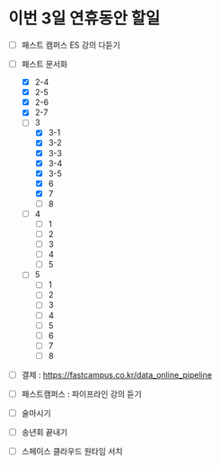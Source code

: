 
# 이번 3일 연휴동안 할일
- [ ] 패스트 캠퍼스 ES 강의 다듣기
- [ ] 패스트 문서화
  - [x] 2-4
  - [x] 2-5
  - [x] 2-6
  - [x] 2-7
  - [ ] 3
    - [x] 3-1
    - [x] 3-2
    - [x] 3-3
    - [x] 3-4
    - [x] 3-5
    - [x] 6
    - [x] 7
    - [ ] 8
  - [ ] 4
    - [ ] 1
    - [ ] 2
    - [ ] 3
    - [ ] 4
    - [ ] 5
  - [ ] 5
    - [ ]  1
    - [ ]  2
    - [ ]  3
    - [ ]  4
    - [ ]  5
    - [ ]  6
    - [ ]  7
    - [ ]  8     
- [ ] 결제 : https://fastcampus.co.kr/data_online_pipeline
- [ ] 패스트캠퍼스 : 파이프라인 강의 듣기
- [ ] 술마시기
- [ ] 송년회 끝내기
- [ ] 스페이스 클라우드 원타임 서치


